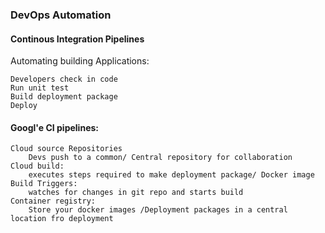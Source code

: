 
### DevOps Automation

#### Continous Integration Pipelines

Automating building Applications:

    Developers check in code
    Run unit test 
    Build deployment package
    Deploy

#### Googl'e CI pipelines:

    Cloud source Repositories
        Devs push to a common/ Central repository for collaboration
    Cloud build:
        executes steps required to make deployment package/ Docker image
    Build Triggers:
        watches for changes in git repo and starts build
    Container registry:
        Store your docker images /Deployment packages in a central location fro deployment
